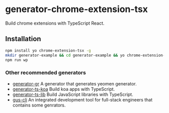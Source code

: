 # generator-chrome-extension-tsx
Build chrome extensions with TypeScript React.


## Installation
```bash
npm install yo chrome-extension-tsx -g
mkdir generator-example && cd generator-example && yo chrome-extension-tsx
npm run wp
```

### Other recommended generators
- [generator-gr](https://github.com/ephoton/generator-gr) A generator that generates yeomen generator.
- [generator-ts-koa](https://github.com/ephoton/generator-ts-koa) Build koa apps with TypeScript.
- [generator-ts-lib](https://github.com/ephoton/generator-ts-lib) Build JavaScript libraries with TypeScript.
- [gus-cli](https://github.com/ephoton/gus-cli) An integrated development tool for full-stack engineers that contains some genrators.
